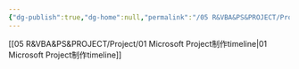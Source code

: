 ```yaml
---
{"dg-publish":true,"dg-home":null,"permalink":"/05 R&VBA&PS&PROJECT/Project/__Index_of__Project/","dgPassFrontmatter":true}
---
```



 [[05 R&VBA&PS&PROJECT/Project/01 Microsoft Project制作timeline\|01 Microsoft Project制作timeline]]

